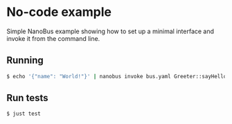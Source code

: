 # No-code example

Simple NanoBus example showing how to set up a minimal interface and invoke it from the command line.

## Running

```sh
$ echo '{"name": "World!"}' | nanobus invoke bus.yaml Greeter::sayHello
```

## Run tests

```sh
$ just test
```